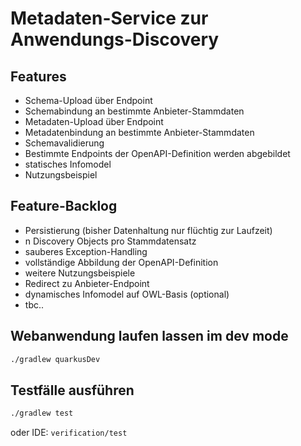 # Metadaten-Service zur Anwendungs-Discovery

## Features
- Schema-Upload über Endpoint
- Schemabindung an bestimmte Anbieter-Stammdaten
- Metadaten-Upload über Endpoint
- Metadatenbindung an bestimmte Anbieter-Stammdaten
- Schemavalidierung
- Bestimmte Endpoints der OpenAPI-Definition werden abgebildet
- statisches Infomodel
- Nutzungsbeispiel

## Feature-Backlog
- Persistierung (bisher Datenhaltung nur flüchtig zur Laufzeit)
- n Discovery Objects pro Stammdatensatz
- sauberes Exception-Handling
- vollständige Abbildung der OpenAPI-Definition
- weitere Nutzungsbeispiele
- Redirect zu Anbieter-Endpoint
- dynamisches Infomodel auf OWL-Basis (optional)
- tbc..


## Webanwendung laufen lassen im dev mode

```sh
./gradlew quarkusDev
```

## Testfälle ausführen
```sh
./gradlew test
```
oder IDE: `verification/test`
